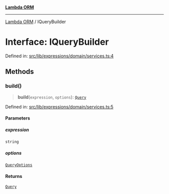 [**Lambda ORM**](../README.md)

***

[Lambda ORM](../README.md) / IQueryBuilder

# Interface: IQueryBuilder

Defined in: [src/lib/expressions/domain/services.ts:4](https://github.com/lambda-orm/wiki/blob/d7eed5bd6f40e7e5946b35121d5564379ef251ff/src/lib/expressions/domain/services.ts#L4)

## Methods

### build()

> **build**(`expression`, `options`): [`Query`](../classes/Query.md)

Defined in: [src/lib/expressions/domain/services.ts:5](https://github.com/lambda-orm/wiki/blob/d7eed5bd6f40e7e5946b35121d5564379ef251ff/src/lib/expressions/domain/services.ts#L5)

#### Parameters

##### expression

`string`

##### options

[`QueryOptions`](QueryOptions.md)

#### Returns

[`Query`](../classes/Query.md)
